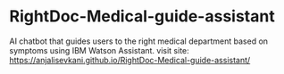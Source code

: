 # RightDoc-Medical-guide-assistant
AI chatbot that guides users to the right medical department based on symptoms using IBM Watson Assistant.
visit site:  https://anjalisevkani.github.io/RightDoc-Medical-guide-assistant/
